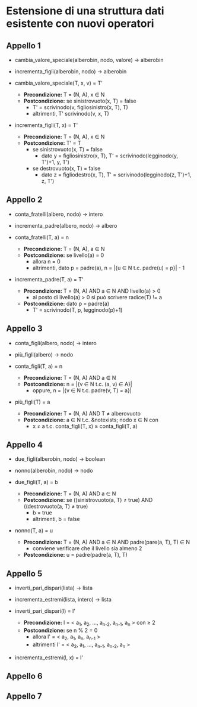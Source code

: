 # Estensione di una struttura dati esistente con nuovi operatori

## Appello 1
* cambia_valore_speciale(alberobin, nodo, valore) &rightarrow; alberobin
* incrementa_figli(alberobin, nodo) &rightarrow; alberobin

* cambia_valore_speciale(T, x, v) = T'
  * **Precondizione:** T = (N, A), x &in; N
  * **Postcondizione:** se sinistrovuoto(x, T) = false
    * T' = scrivinodo(v, figliosinistro(x, T), T)
    * altrimenti, T' scrivinodo(v, x, T)
* incrementa_figli(T, x) = T'
  * **Precondizione:** T = (N, A), x &in; N
  * **Postcondizione:** T' = T
    * se sinistrovuoto(x, T) = false
      * dato y = figliosinistro(x, T), T' = scrivinodo(legginodo(y, T')+1, y, T')
    * se destrovuoto(x, T) = false
      * dato z = figliodestro(x, T), T' = scrivinodo(legginodo(z, T')+1, z, T')

## Appello 2
* conta_fratelli(albero, nodo) &rightarrow; intero
* incrementa_padre(albero, nodo) &rightarrow; albero

* conta_fratelli(T, a) = n
  * **Precondizione:** T = (N, A), a &in; N
  * **Postcondizione:** se livello(a) = 0
    * allora n = 0
    * altrimenti, dato p = padre(a), n = |{u &in; N t.c. padre(u) = p}| - 1
* incrementa_padre(T, a) = T'
  * **Precondizione:** T = (N, A) AND a &in; N AND livello(a) > 0
    * al posto di livello(a) > 0 si può scrivere radice(T) != a
  * **Postcondizione:** dato p = padre(a)
    * T' = scrivinodo(T, p, legginodo(p)+1)
    
## Appello 3
* conta_figli(albero, nodo) &rightarrow; intero
* più_figli(albero) &rightarrow; nodo

* conta_figli(T, a) = n
  * **Precondizione:** T = (N, A) AND a &in; N
  * **Postcondizione:** n = |{v &in; N t.c. (a, v) &in; A}|
    * oppure, n = |{v &in; N t.c. padre(v, T) = a}|
* più_figli(T) = a
  * **Precondizione:** T = (N, A) AND T &ne; alberovuoto
  * **Postcondizione:** a &in; N t.c. &notexists; nodo x &in; N con
    * x &ne; a t.c. conta_figli(T, x) &ge; conta_figli(T, a)
    
## Appello 4
* due_figli(alberobin, nodo) &rightarrow; boolean
* nonno(alberobin, nodo) &rightarrow; nodo

* due_figli(T, a) = b
  * **Precondizione:** T = (N, A) AND a &in; N
  * **Postcondizione:** se ((sinistrovuoto(a, T) &ne; true) AND ((destrovuoto(a, T) &ne; true)
    * b = true
    * altrimenti, b = false
* nonno(T, a) = u
  * **Precondizione:** T = (N, A) AND a &in; N AND padre(pare(a, T), T) &in; N
    * conviene verificare che il livello sia almeno 2
  * **Postcondizione:** u = padre(padre(a, T), T)
  
## Appello 5
* inverti_pari_dispari(lista) &rightarrow; lista
* incrementa_estremi(lista, intero) &rightarrow; lista

* inverti_pari_dispari(l) = l'
  * **Precondizione:** l = < a<sub>1</sub>, a<sub>2</sub>, ..., a<sub>n-2</sub>, a<sub>n-1</sub>, a<sub>n</sub> > con &ge; 2
  * **Postcondizione:** se n % 2 = 0
    * allora l' = < a<sub>2</sub>, a<sub>1</sub>, a<sub>n</sub>, a<sub>n-1</sub> >
    * altrimenti l' = < a<sub>2</sub>, a<sub>1</sub>, ..., a<sub>n-1</sub>, a<sub>n-2</sub>, a<sub>n</sub> >
* incrementa_estremi(l, x) = l'
## Appello 6

## Appello 7
